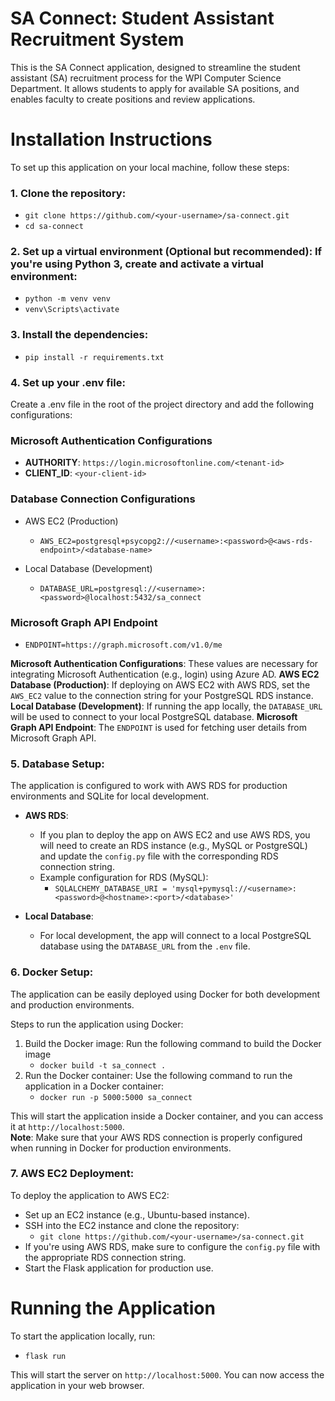 # SA Connect: Student Assistant Recruitment System
This is the SA Connect application, designed to streamline the student assistant (SA) recruitment process for the WPI Computer Science Department. It allows students to apply for available SA positions, and enables faculty to create positions and review applications.

# Installation Instructions
To set up this application on your local machine, follow these steps:

### 1. Clone the repository:
- `git clone https://github.com/<your-username>/sa-connect.git`
- `cd sa-connect`

### 2. Set up a virtual environment (Optional but recommended): If you're using Python 3, create and activate a virtual environment:
- `python -m venv venv`
- `venv\Scripts\activate`

### 3. Install the dependencies:
- `pip install -r requirements.txt`

### 4. Set up your .env file:
Create a .env file in the root of the project directory and add the following configurations:

### Microsoft Authentication Configurations
- **AUTHORITY**: `https://login.microsoftonline.com/<tenant-id>`
- **CLIENT_ID**: `<your-client-id>` 

### Database Connection Configurations
  - AWS EC2 (Production)
    - `AWS_EC2=postgresql+psycopg2://<username>:<password>@<aws-rds-endpoint>/<database-name>`

  - Local Database (Development)
    - `DATABASE_URL=postgresql://<username>:<password>@localhost:5432/sa_connect`

### Microsoft Graph API Endpoint
  - `ENDPOINT=https://graph.microsoft.com/v1.0/me`

**Microsoft Authentication Configurations**: These values are necessary for integrating Microsoft Authentication (e.g., login) using Azure AD.
**AWS EC2 Database (Production)**: If deploying on AWS EC2 with AWS RDS, set the `AWS_EC2` value to the connection string for your PostgreSQL RDS instance.
**Local Database (Development)**: If running the app locally, the `DATABASE_URL` will be used to connect to your local PostgreSQL database.
**Microsoft Graph API Endpoint**: The `ENDPOINT` is used for fetching user details from Microsoft Graph API.

### 5. Database Setup:
The application is configured to work with AWS RDS for production environments and SQLite for local development.

- **AWS RDS**:
  - If you plan to deploy the app on AWS EC2 and use AWS RDS, you will need to create an RDS instance (e.g., MySQL or PostgreSQL) and update the `config.py` file with the corresponding RDS connection string.
  - Example configuration for RDS (MySQL):
    - `SQLALCHEMY_DATABASE_URI = 'mysql+pymysql://<username>:<password>@<hostname>:<port>/<database>'`

- **Local Database**:
  - For local development, the app will connect to a local PostgreSQL database using the `DATABASE_URL` from the `.env` file.

### 6. Docker Setup:
The application can be easily deployed using Docker for both development and production environments.

Steps to run the application using Docker:
1. Build the Docker image: Run the following command to build the Docker image
   - `docker build -t sa_connect .`
2. Run the Docker container: Use the following command to run the application in a Docker container:
   - `docker run -p 5000:5000 sa_connect`

This will start the application inside a Docker container, and you can access it at `http://localhost:5000`.  
**Note**: Make sure that your AWS RDS connection is properly configured when running in Docker for production environments.

### 7. AWS EC2 Deployment:
To deploy the application to AWS EC2:
- Set up an EC2 instance (e.g., Ubuntu-based instance).
- SSH into the EC2 instance and clone the repository:
  - `git clone https://github.com/<your-username>/sa-connect.git`
- If you're using AWS RDS, make sure to configure the `config.py` file with the appropriate RDS connection string.
- Start the Flask application for production use.

# Running the Application
To start the application locally, run:
- `flask run`

This will start the server on `http://localhost:5000`. You can now access the application in your web browser.
